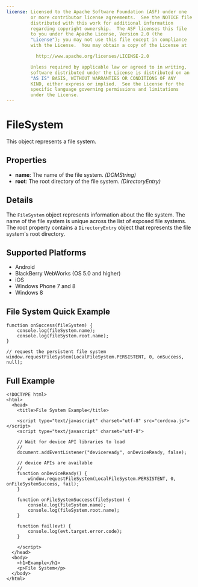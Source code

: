 ```yaml
---
license: Licensed to the Apache Software Foundation (ASF) under one
         or more contributor license agreements.  See the NOTICE file
         distributed with this work for additional information
         regarding copyright ownership.  The ASF licenses this file
         to you under the Apache License, Version 2.0 (the
         "License"); you may not use this file except in compliance
         with the License.  You may obtain a copy of the License at

           http://www.apache.org/licenses/LICENSE-2.0

         Unless required by applicable law or agreed to in writing,
         software distributed under the License is distributed on an
         "AS IS" BASIS, WITHOUT WARRANTIES OR CONDITIONS OF ANY
         KIND, either express or implied.  See the License for the
         specific language governing permissions and limitations
         under the License.
---
```


FileSystem
==========

This object represents a file system.

Properties
----------

- __name__: The name of the file system. _(DOMString)_
- __root__: The root directory of the file system. _(DirectoryEntry)_

Details
-------

The `FileSystem` object represents information about the file system.
The name of the file system is unique across the list of exposed
file systems.  The root property contains a `DirectoryEntry` object
that represents the file system's root directory.

Supported Platforms
-------------------

- Android
- BlackBerry WebWorks (OS 5.0 and higher)
- iOS
- Windows Phone 7 and 8
- Windows 8

File System Quick Example
-------------------------

    function onSuccess(fileSystem) {
        console.log(fileSystem.name);
        console.log(fileSystem.root.name);
    }

    // request the persistent file system
    window.requestFileSystem(LocalFileSystem.PERSISTENT, 0, onSuccess, null);

Full Example
------------

    <!DOCTYPE html>
    <html>
      <head>
        <title>File System Example</title>

        <script type="text/javascript" charset="utf-8" src="cordova.js"></script>
        <script type="text/javascript" charset="utf-8">

        // Wait for device API libraries to load
        //
        document.addEventListener("deviceready", onDeviceReady, false);

        // device APIs are available
        //
        function onDeviceReady() {
            window.requestFileSystem(LocalFileSystem.PERSISTENT, 0, onFileSystemSuccess, fail);
        }

        function onFileSystemSuccess(fileSystem) {
            console.log(fileSystem.name);
            console.log(fileSystem.root.name);
        }

        function fail(evt) {
            console.log(evt.target.error.code);
        }

        </script>
      </head>
      <body>
        <h1>Example</h1>
        <p>File System</p>
      </body>
    </html>
